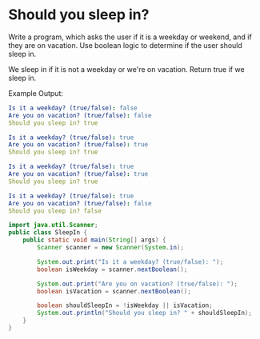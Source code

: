 # Should you sleep in?

Write a program, which asks the user if it is a weekday or weekend, and if they are on vacation. Use boolean logic to determine if the user should sleep in.

We sleep in if it is not a weekday or we're on vacation. Return true if we sleep in.

Example Output:
```yaml
Is it a weekday? (true/false): false
Are you on vacation? (true/false): false
Should you sleep in? true   
```

```yaml
Is it a weekday? (true/false): true
Are you on vacation? (true/false): true
Should you sleep in? true
```

```yaml
Is it a weekday? (true/false): true
Are you on vacation? (true/false): true
Should you sleep in? true
```

```yaml
Is it a weekday? (true/false): true
Are you on vacation? (true/false): false
Should you sleep in? false
```

<hint title="Solution">

```java
import java.util.Scanner;
public class SleepIn {
    public static void main(String[] args) {
        Scanner scanner = new Scanner(System.in);

        System.out.print("Is it a weekday? (true/false): ");
        boolean isWeekday = scanner.nextBoolean();

        System.out.print("Are you on vacation? (true/false): ");
        boolean isVacation = scanner.nextBoolean();

        boolean shouldSleepIn = !isWeekday || isVacation;
        System.out.println("Should you sleep in? " + shouldSleepIn);
    }
}
```

</hint>